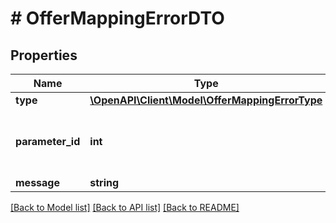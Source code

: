 # # OfferMappingErrorDTO

## Properties

Name | Type | Description | Notes
------------ | ------------- | ------------- | -------------
**type** | [**\OpenAPI\Client\Model\OfferMappingErrorType**](OfferMappingErrorType.md) |  |
**parameter_id** | **int** | Идентификатор характеристики, с которой связана ошибка. | [optional]
**message** | **string** | Текст ошибки. |

[[Back to Model list]](../../README.md#models) [[Back to API list]](../../README.md#endpoints) [[Back to README]](../../README.md)
